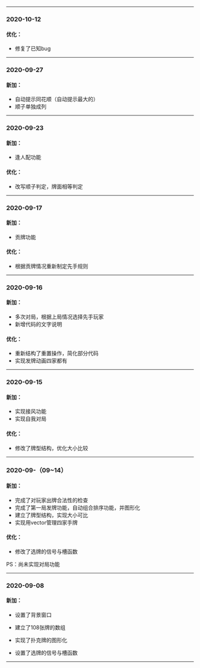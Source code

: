 

---

### 2020-10-12

#### 优化：

- 修复了已知bug

---

### 2020-09-27

#### 新加：

- 自动提示同花顺（自动提示最大的）
- 顺子单独成列

----

### 2020-09-23

#### 新加：

- 逢人配功能

#### 优化：

- 改写顺子判定，牌面相等判定

---------

### 2020-09-17

#### 新加：

- 贡牌功能

#### 优化：

- 根据贡牌情况重新制定先手规则

------

### 2020-09-16

#### 新加：

- 多次对局，根据上局情况选择先手玩家
- 新增代码的文字说明

#### 优化：

- 重新结构了重置操作，简化部分代码
- 实现发牌动画四家都有

------

### 2020-09-15

#### 新加：

- 实现接风功能
- 实现自我对局

#### 优化：

- 修改了牌型结构，优化大小比较

-------

### 2020-09-（09~14）

#### 新加：

- 完成了对玩家出牌合法性的检查
- 完成了第一局发牌功能，自动组合排序功能，并图形化
- 建立了牌型结构，实现大小可比
- 实现用vector管理四家手牌

#### 优化：

- 修改了选牌的信号与槽函数

  

PS：尚未实现对局功能

----------------------------

### 2020-09-08

#### 新加：

- 设置了背景窗口

- 建立了108张牌的数组

- 实现了扑克牌的图形化

- 设置了选牌的信号与槽函数

----------------------



